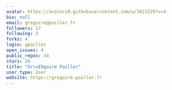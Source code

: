 ```yaml
---
avatar: https://avatars0.githubusercontent.com/u/3621529?v=4
bio: null
email: gregoire@pailler.fr
followers: 17
following: 3
forks: 4
login: gpailler
open_issues: 4
public_repos: 34
stars: 20
title: "Gr\xE9goire Pailler"
user_type: User
website: https://gregoire.pailler.fr
---
```

